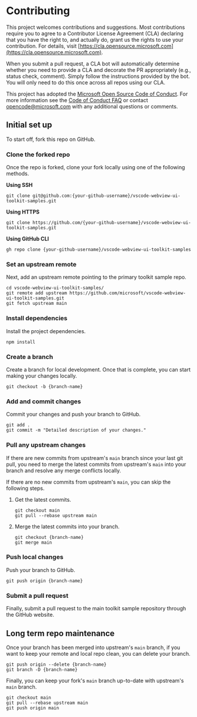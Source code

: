 # Contributing

This project welcomes contributions and suggestions. Most contributions require you to agree to a Contributor License Agreement (CLA) declaring that you have the right to, and actually do, grant us the rights to use your contribution. For details, visit [https://cla.opensource.microsoft.com](https://cla.opensource.microsoft.com).

When you submit a pull request, a CLA bot will automatically determine whether you need to provide a CLA and decorate the PR appropriately (e.g., status check, comment). Simply follow the instructions provided by the bot. You will only need to do this once across all repos using our CLA.

This project has adopted the [Microsoft Open Source Code of Conduct](https://opensource.microsoft.com/codeofconduct/). For more information see the [Code of Conduct FAQ](https://opensource.microsoft.com/codeofconduct/faq/) or contact [opencode@microsoft.com](mailto:opencode@microsoft.com) with any additional questions or comments.

## Initial set up

To start off, fork this repo on GitHub.

### Clone the forked repo

Once the repo is forked, clone your fork locally using one of the following methods.

**Using SSH**

```
git clone git@github.com:{your-github-username}/vscode-webview-ui-toolkit-samples.git
```

**Using HTTPS**

```
git clone https://github.com/{your-github-username}/vscode-webview-ui-toolkit-samples.git
```

**Using GitHub CLI**

```
gh repo clone {your-github-username}/vscode-webview-ui-toolkit-samples
```

### Set an upstream remote

Next, add an upstream remote pointing to the primary toolkit sample repo.

```
cd vscode-webview-ui-toolkit-samples/
git remote add upstream https://github.com/microsoft/vscode-webview-ui-toolkit-samples.git
git fetch upstream main
```

### Install dependencies

Install the project dependencies.

```
npm install
```

### Create a branch

Create a branch for local development. Once that is complete, you can start making your changes locally.

```
git checkout -b {branch-name}
```

### Add and commit changes

Commit your changes and push your branch to GitHub.

```
git add .
git commit -m "Detailed description of your changes."
```

### Pull any upstream changes

If there are new commits from upstream's `main` branch since your last git pull, you need
to merge the latest commits from upstream's `main` into your branch and resolve any
merge conflicts locally.

If there are no new commits from upstream's `main`, you can skip the following steps.

1. Get the latest commits.

    ```
    git checkout main
    git pull --rebase upstream main
    ```

2. Merge the latest commits into your branch.

    ```
    git checkout {branch-name}
    git merge main
    ```

### Push local changes

Push your branch to GitHub.

```
git push origin {branch-name}
```

### Submit a pull request

Finally, submit a pull request to the main toolkit sample repository through the GitHub website.

## Long term repo maintenance

Once your branch has been merged into upstream's `main` branch, if you want to keep your remote and local repo clean, you can delete your branch.

```
git push origin --delete {branch-name}
git branch -D {branch-name}
```

Finally, you can keep your fork's `main` branch up-to-date with upstream's `main` branch.

```
git checkout main
git pull --rebase upstream main
git push origin main
```
